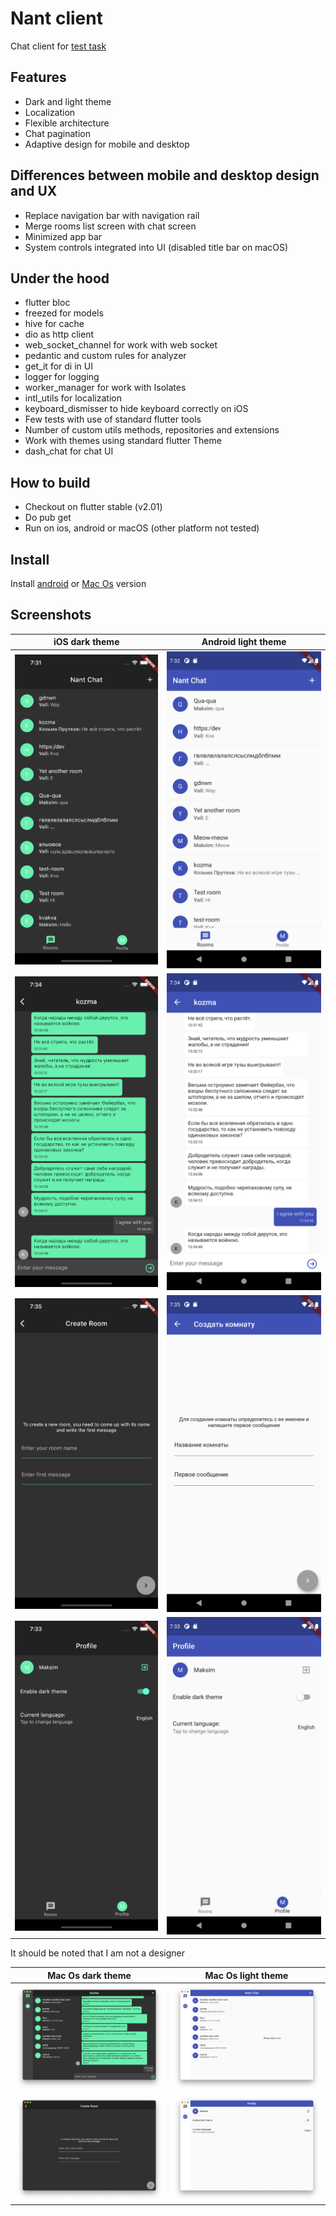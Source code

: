 # Nant client

Chat client for [test task](https://github.com/tada-team/nane)

## Features

- Dark and light theme
- Localization
- Flexible architecture
- Chat pagination
- Adaptive design for mobile and desktop

## Differences between mobile and desktop design and UX

- Replace navigation bar with navigation rail
- Merge rooms list screen with chat screen
- Minimized app bar
- System controls integrated into UI (disabled title bar on macOS)

## Under the hood

- flutter bloc
- freezed for models
- hive for cache
- dio as http client
- web_socket_channel for work with web socket
- pedantic and custom rules for analyzer
- get_it for di in UI
- logger for logging
- worker_manager for work with Isolates
- intl_utils for localization
- keyboard_dismisser to hide keyboard correctly on iOS
- Few tests with use of standard flutter tools
- Number of custom utils methods, repositories and extensions
- Work with themes using standard flutter Theme
- dash_chat for chat UI

## How to build

- Checkout on flutter stable (v2.01)
- Do pub get
- Run on ios, android or macOS (other platform not tested)

## Install

Install [android](https://drive.google.com/file/d/1WU4PWDDrFPFc9fQAsNBdrAriDEezSFnH/view?usp=sharing) 
or [Mac Os](https://drive.google.com/file/d/1g4vnG8h7GbHcTWZ2c_GkfOWq1xfFz06Q/view?usp=sharing) version

## Screenshots

| iOS dark theme | Android light theme |
|---------|-------|
| ![chats screen](https://github.com/Maksimka101/nant_chat/blob/master/assets/screenshots/ios/chats.png?raw=true) |![chats screen](https://github.com/Maksimka101/nant_chat/blob/master/assets/screenshots/android/chats.png?raw=true)    |
| ![chat screen](https://github.com/Maksimka101/nant_chat/blob/master/assets/screenshots/ios/chat.png?raw=true)|![chat screen](https://github.com/Maksimka101/nant_chat/blob/master/assets/screenshots/android/chat.png?raw=true)    |
| ![new chat screen](https://github.com/Maksimka101/nant_chat/blob/master/assets/screenshots/ios/new_chat.png?raw=true) |![new chat screen](https://github.com/Maksimka101/nant_chat/blob/master/assets/screenshots/android/new_chat.png?raw=true)   |
| ![profile screen](https://github.com/Maksimka101/nant_chat/blob/master/assets/screenshots/ios/profile.png?raw=true) |  ![profile screen](https://github.com/Maksimka101/nant_chat/blob/master/assets/screenshots/android/profile.png?raw=true)    |

It should be noted that I am not a designer

| Mac Os dark theme | Mac Os light theme |
|---------|-------|
| ![selected chat dark](https://github.com/Maksimka101/nant_chat/blob/master/assets/screenshots/mac_os/selected_chat_dark.png?raw=true) |![all chats light](https://github.com/Maksimka101/nant_chat/blob/master/assets/screenshots/mac_os/all_chats_light.png?raw=true)       |
| ![create room dark](https://github.com/Maksimka101/nant_chat/blob/master/assets/screenshots/mac_os/create_room_dark.png?raw=true)   |  ![profile screen light](https://github.com/Maksimka101/nant_chat/blob/master/assets/screenshots/mac_os/profile_light.png?raw=true)       |

